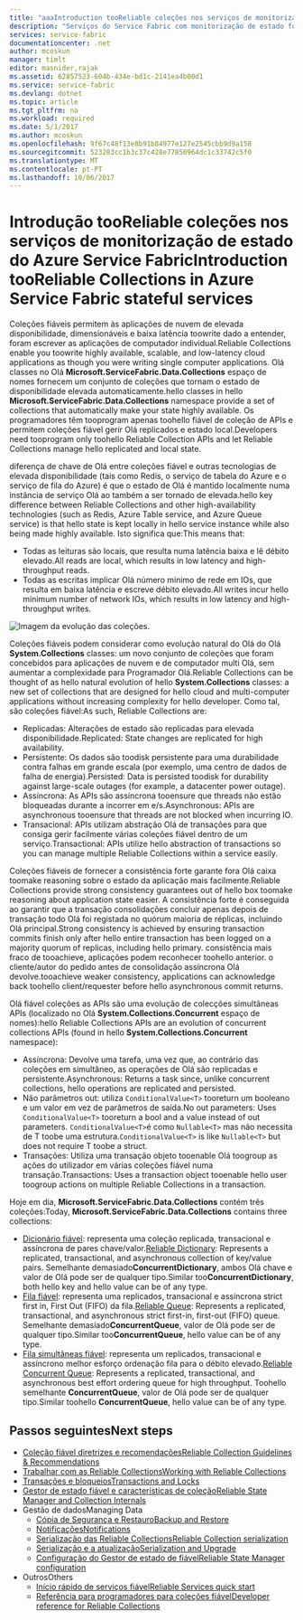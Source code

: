 ```yaml
---
title: "aaaIntroduction tooReliable coleções nos serviços de monitorização de estado de Service Fabric do Azure | Microsoft Docs"
description: "Serviços do Service Fabric com monitorização de estado fornecem fiáveis coleções que lhe permitem toowrite aplicações de nuvem de elevada disponibilidade, dimensionáveis e baixa latência."
services: service-fabric
documentationcenter: .net
author: mcoskun
manager: timlt
editor: masnider,rajak
ms.assetid: 62857523-604b-434e-bd1c-2141ea4b00d1
ms.service: service-fabric
ms.devlang: dotnet
ms.topic: article
ms.tgt_pltfrm: na
ms.workload: required
ms.date: 5/1/2017
ms.author: mcoskun
ms.openlocfilehash: 9f67c48f13e8b91b84977e127e2545cbb9d9a158
ms.sourcegitcommit: 523283cc1b3c37c428e77850964dc1c33742c5f0
ms.translationtype: MT
ms.contentlocale: pt-PT
ms.lasthandoff: 10/06/2017
---
```

# <a name="introduction-tooreliable-collections-in-azure-service-fabric-stateful-services"></a><span data-ttu-id="b8043-103">Introdução tooReliable coleções nos serviços de monitorização de estado do Azure Service Fabric</span><span class="sxs-lookup"><span data-stu-id="b8043-103">Introduction tooReliable Collections in Azure Service Fabric stateful services</span></span>
<span data-ttu-id="b8043-104">Coleções fiáveis permitem às aplicações de nuvem de elevada disponibilidade, dimensionáveis e baixa latência toowrite dado a entender, foram escrever as aplicações de computador individual.</span><span class="sxs-lookup"><span data-stu-id="b8043-104">Reliable Collections enable you toowrite highly available, scalable, and low-latency cloud applications as though you were writing single computer applications.</span></span> <span data-ttu-id="b8043-105">Olá classes no Olá **Microsoft.ServiceFabric.Data.Collections** espaço de nomes fornecem um conjunto de coleções que tornam o estado de disponibilidade elevada automaticamente.</span><span class="sxs-lookup"><span data-stu-id="b8043-105">hello classes in hello **Microsoft.ServiceFabric.Data.Collections** namespace provide a set of collections that automatically make your state highly available.</span></span> <span data-ttu-id="b8043-106">Os programadores têm tooprogram apenas toohello fiável de coleção de APIs e permitem coleções fiável gerir Olá replicados e estado local.</span><span class="sxs-lookup"><span data-stu-id="b8043-106">Developers need tooprogram only toohello Reliable Collection APIs and let Reliable Collections manage hello replicated and local state.</span></span>

<span data-ttu-id="b8043-107">diferença de chave de Olá entre coleções fiável e outras tecnologias de elevada disponibilidade (tais como Redis, o serviço de tabela do Azure e o serviço de fila do Azure) é que o estado de Olá é mantido localmente numa instância de serviço Olá ao também a ser tornado de elevada.</span><span class="sxs-lookup"><span data-stu-id="b8043-107">hello key difference between Reliable Collections and other high-availability technologies (such as Redis, Azure Table service, and Azure Queue service) is that hello state is kept locally in hello service instance while also being made highly available.</span></span> <span data-ttu-id="b8043-108">Isto significa que:</span><span class="sxs-lookup"><span data-stu-id="b8043-108">This means that:</span></span>

* <span data-ttu-id="b8043-109">Todas as leituras são locais, que resulta numa latência baixa e lê débito elevado.</span><span class="sxs-lookup"><span data-stu-id="b8043-109">All reads are local, which results in low latency and high-throughput reads.</span></span>
* <span data-ttu-id="b8043-110">Todas as escritas implicar Olá número mínimo de rede em IOs, que resulta em baixa latência e escreve débito elevado.</span><span class="sxs-lookup"><span data-stu-id="b8043-110">All writes incur hello minimum number of network IOs, which results in low latency and high-throughput writes.</span></span>

![Imagem da evolução das coleções.](media/service-fabric-reliable-services-reliable-collections/ReliableCollectionsEvolution.png)

<span data-ttu-id="b8043-112">Coleções fiáveis podem considerar como evolução natural do Olá do Olá **System.Collections** classes: um novo conjunto de coleções que foram concebidos para aplicações de nuvem e de computador multi Olá, sem aumentar a complexidade para Programador Olá.</span><span class="sxs-lookup"><span data-stu-id="b8043-112">Reliable Collections can be thought of as hello natural evolution of hello **System.Collections** classes: a new set of collections that are designed for hello cloud and multi-computer applications without increasing complexity for hello developer.</span></span> <span data-ttu-id="b8043-113">Como tal, são coleções fiável:</span><span class="sxs-lookup"><span data-stu-id="b8043-113">As such, Reliable Collections are:</span></span>

* <span data-ttu-id="b8043-114">Replicadas: Alterações de estado são replicadas para elevada disponibilidade.</span><span class="sxs-lookup"><span data-stu-id="b8043-114">Replicated: State changes are replicated for high availability.</span></span>
* <span data-ttu-id="b8043-115">Persistente: Os dados são toodisk persistente para uma durabilidade contra falhas em grande escala (por exemplo, uma centro de dados de falha de energia).</span><span class="sxs-lookup"><span data-stu-id="b8043-115">Persisted: Data is persisted toodisk for durability against large-scale outages (for example, a datacenter power outage).</span></span>
* <span data-ttu-id="b8043-116">Assíncrona: As APIs são assíncrona tooensure que threads não estão bloqueadas durante a incorrer em e/s.</span><span class="sxs-lookup"><span data-stu-id="b8043-116">Asynchronous: APIs are asynchronous tooensure that threads are not blocked when incurring IO.</span></span>
* <span data-ttu-id="b8043-117">Transacional: APIs utilizam abstração Olá de transações para que consiga gerir facilmente várias coleções fiável dentro de um serviço.</span><span class="sxs-lookup"><span data-stu-id="b8043-117">Transactional: APIs utilize hello abstraction of transactions so you can manage multiple Reliable Collections within a service easily.</span></span>

<span data-ttu-id="b8043-118">Coleções fiáveis de fornecer a consistência forte garante fora Olá caixa toomake reasoning sobre o estado da aplicação mais facilmente.</span><span class="sxs-lookup"><span data-stu-id="b8043-118">Reliable Collections provide strong consistency guarantees out of hello box toomake reasoning about application state easier.</span></span>
<span data-ttu-id="b8043-119">A consistência forte é conseguida ao garantir que a transação consolidações concluir apenas depois de transação todo Olá foi registada no quórum maioria de réplicas, incluindo Olá principal.</span><span class="sxs-lookup"><span data-stu-id="b8043-119">Strong consistency is achieved by ensuring transaction commits finish only after hello entire transaction has been logged on a majority quorum of replicas, including hello primary.</span></span>
<span data-ttu-id="b8043-120">consistência mais fraco de tooachieve, aplicações podem reconhecer toohello anterior. o cliente/autor do pedido antes de consolidação assíncrona Olá devolve.</span><span class="sxs-lookup"><span data-stu-id="b8043-120">tooachieve weaker consistency, applications can acknowledge back toohello client/requester before hello asynchronous commit returns.</span></span>

<span data-ttu-id="b8043-121">Olá fiável coleções as APIs são uma evolução de colecções simultâneas APIs (localizado no Olá **System.Collections.Concurrent** espaço de nomes):</span><span class="sxs-lookup"><span data-stu-id="b8043-121">hello Reliable Collections APIs are an evolution of concurrent collections APIs (found in hello **System.Collections.Concurrent** namespace):</span></span>

* <span data-ttu-id="b8043-122">Assíncrona: Devolve uma tarefa, uma vez que, ao contrário das coleções em simultâneo, as operações de Olá são replicadas e persistente.</span><span class="sxs-lookup"><span data-stu-id="b8043-122">Asynchronous: Returns a task since, unlike concurrent collections, hello operations are replicated and persisted.</span></span>
* <span data-ttu-id="b8043-123">Não parâmetros out: utiliza `ConditionalValue<T>` tooreturn um booleano e um valor em vez de parâmetros de saída.</span><span class="sxs-lookup"><span data-stu-id="b8043-123">No out parameters: Uses `ConditionalValue<T>` tooreturn a bool and a value instead of out parameters.</span></span> <span data-ttu-id="b8043-124">`ConditionalValue<T>`é como `Nullable<T>` mas não necessita de T toobe uma estrutura.</span><span class="sxs-lookup"><span data-stu-id="b8043-124">`ConditionalValue<T>` is like `Nullable<T>` but does not require T toobe a struct.</span></span>
* <span data-ttu-id="b8043-125">Transações: Utiliza uma transação objeto tooenable Olá toogroup as ações do utilizador em várias coleções fiável numa transação.</span><span class="sxs-lookup"><span data-stu-id="b8043-125">Transactions: Uses a transaction object tooenable hello user toogroup actions on multiple Reliable Collections in a transaction.</span></span>

<span data-ttu-id="b8043-126">Hoje em dia, **Microsoft.ServiceFabric.Data.Collections** contém três coleções:</span><span class="sxs-lookup"><span data-stu-id="b8043-126">Today, **Microsoft.ServiceFabric.Data.Collections** contains three collections:</span></span>

* <span data-ttu-id="b8043-127">[Dicionário fiável](https://msdn.microsoft.com/library/azure/dn971511.aspx): representa uma coleção replicada, transacional e assíncrona de pares chave/valor.</span><span class="sxs-lookup"><span data-stu-id="b8043-127">[Reliable Dictionary](https://msdn.microsoft.com/library/azure/dn971511.aspx): Represents a replicated, transactional, and asynchronous collection of key/value pairs.</span></span> <span data-ttu-id="b8043-128">Semelhante demasiado**ConcurrentDictionary**, ambos Olá chave e valor de Olá pode ser de qualquer tipo.</span><span class="sxs-lookup"><span data-stu-id="b8043-128">Similar too**ConcurrentDictionary**, both hello key and hello value can be of any type.</span></span>
* <span data-ttu-id="b8043-129">[Fila fiável](https://msdn.microsoft.com/library/azure/dn971527.aspx): representa uma replicados, transacional e assíncrona strict first in, First Out (FIFO) da fila.</span><span class="sxs-lookup"><span data-stu-id="b8043-129">[Reliable Queue](https://msdn.microsoft.com/library/azure/dn971527.aspx): Represents a replicated, transactional, and asynchronous strict first-in, first-out (FIFO) queue.</span></span> <span data-ttu-id="b8043-130">Semelhante demasiado**ConcurrentQueue**, valor de Olá pode ser de qualquer tipo.</span><span class="sxs-lookup"><span data-stu-id="b8043-130">Similar too**ConcurrentQueue**, hello value can be of any type.</span></span>
* <span data-ttu-id="b8043-131">[Fila simultâneas fiável](service-fabric-reliable-services-reliable-concurrent-queue.md): representa um replicados, transacional e assíncrono melhor esforço ordenação fila para o débito elevado.</span><span class="sxs-lookup"><span data-stu-id="b8043-131">[Reliable Concurrent Queue](service-fabric-reliable-services-reliable-concurrent-queue.md): Represents a replicated, transactional, and asynchronous best effort ordering queue for high throughput.</span></span> <span data-ttu-id="b8043-132">Toohello semelhante **ConcurrentQueue**, valor de Olá pode ser de qualquer tipo.</span><span class="sxs-lookup"><span data-stu-id="b8043-132">Similar toohello **ConcurrentQueue**, hello value can be of any type.</span></span>

## <a name="next-steps"></a><span data-ttu-id="b8043-133">Passos seguintes</span><span class="sxs-lookup"><span data-stu-id="b8043-133">Next steps</span></span>
* [<span data-ttu-id="b8043-134">Coleção fiável diretrizes e recomendações</span><span class="sxs-lookup"><span data-stu-id="b8043-134">Reliable Collection Guidelines & Recommendations</span></span>](service-fabric-reliable-services-reliable-collections-guidelines.md)
* [<span data-ttu-id="b8043-135">Trabalhar com as Reliable Collections</span><span class="sxs-lookup"><span data-stu-id="b8043-135">Working with Reliable Collections</span></span>](service-fabric-work-with-reliable-collections.md)
* [<span data-ttu-id="b8043-136">Transações e bloqueios</span><span class="sxs-lookup"><span data-stu-id="b8043-136">Transactions and Locks</span></span>](service-fabric-reliable-services-reliable-collections-transactions-locks.md)
* [<span data-ttu-id="b8043-137">Gestor de estado fiável e características de coleção</span><span class="sxs-lookup"><span data-stu-id="b8043-137">Reliable State Manager and Collection Internals</span></span>](service-fabric-reliable-services-reliable-collections-internals.md)
* <span data-ttu-id="b8043-138">Gestão de dados</span><span class="sxs-lookup"><span data-stu-id="b8043-138">Managing Data</span></span>
  * [<span data-ttu-id="b8043-139">Cópia de Segurança e Restauro</span><span class="sxs-lookup"><span data-stu-id="b8043-139">Backup and Restore</span></span>](service-fabric-reliable-services-backup-restore.md)
  * [<span data-ttu-id="b8043-140">Notificações</span><span class="sxs-lookup"><span data-stu-id="b8043-140">Notifications</span></span>](service-fabric-reliable-services-notifications.md)
  * [<span data-ttu-id="b8043-141">Serialização das Reliable Collections</span><span class="sxs-lookup"><span data-stu-id="b8043-141">Reliable Collection serialization</span></span>](service-fabric-reliable-services-reliable-collections-serialization.md)
  * [<span data-ttu-id="b8043-142">Serialização e a atualização</span><span class="sxs-lookup"><span data-stu-id="b8043-142">Serialization and Upgrade</span></span>](service-fabric-application-upgrade-data-serialization.md)
  * [<span data-ttu-id="b8043-143">Configuração do Gestor de estado de fiável</span><span class="sxs-lookup"><span data-stu-id="b8043-143">Reliable State Manager configuration</span></span>](service-fabric-reliable-services-configuration.md)
* <span data-ttu-id="b8043-144">Outros</span><span class="sxs-lookup"><span data-stu-id="b8043-144">Others</span></span>
  * [<span data-ttu-id="b8043-145">Início rápido de serviços fiável</span><span class="sxs-lookup"><span data-stu-id="b8043-145">Reliable Services quick start</span></span>](service-fabric-reliable-services-quick-start.md)
  * [<span data-ttu-id="b8043-146">Referência para programadores para coleções fiável</span><span class="sxs-lookup"><span data-stu-id="b8043-146">Developer reference for Reliable Collections</span></span>](https://msdn.microsoft.com/library/azure/microsoft.servicefabric.data.collections.aspx)
